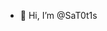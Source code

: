 - 👋 Hi, I’m @SaT0t1s

<!---
SaT0t1s/SaT0t1s is a ✨ special ✨ repository because its `README.md` (this file) appears on your GitHub profile.
You can click the Preview link to take a look at your changes.
--->
